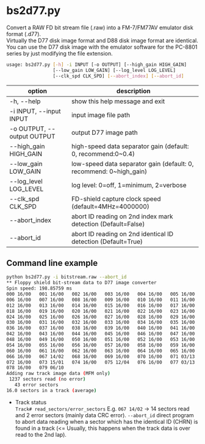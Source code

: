 # bs2d77.py

Convert a RAW FD bit stream file (.raw) into a FM-7/FM77AV emulator disk format (.d77).  
Virtually the D77 disk image format and D88 disk image format are identical. You can use the D77 disk image with the emulator software for the PC-8801 series by just modifying the file extension.    

```sh
usage: bs2d77.py [-h] -i INPUT [-o OUTPUT] [--high_gain HIGH_GAIN]
                 [--low_gain LOW_GAIN] [--log_level LOG_LEVEL]
                 [--clk_spd CLK_SPD] [--abort_index] [--abort_id]
```

|option|description|
|-|-|
|-h, --help|show this help message and exit|
|-i INPUT, --input INPUT|input image file path|
|-o OUTPUT, --output OUTPUT|output D77 image path|
|--high_gain HIGH_GAIN|high-speed data separator gain (default: 0, recommend:0~0.4)|
|--low_gain LOW_GAIN|low-speed data separator gain (default: 0, recommend: 0~high_gain)|
|--log_level LOG_LEVEL|log level: 0=off, 1=minimum, 2=verbose|
|--clk_spd CLK_SPD|FD-shield capture clock speed (default=4MHz=4000000)|
|--abort_index|abort ID reading on 2nd index mark detection (Default=False)|
|--abort_id|abort ID reading on 2nd identical ID detection (Default=True)|

## Command line example  
```sh
python bs2d77.py -i bitstream.raw --abort_id
** Floppy shield bit-stream data to D77 image converter
Spin speed: 198.85759 ms
000 16/00   001 16/00   002 16/00   003 16/00   004 16/00   005 16/00
006 16/00   007 16/00   008 16/00   009 16/00   010 16/00   011 16/00
012 16/00   013 16/00   014 16/00   015 16/00   016 16/00   017 16/00
018 16/00   019 16/00   020 16/00   021 16/00   022 16/00   023 16/00
024 16/00   025 16/00   026 16/00   027 16/00   028 16/00   029 16/00
030 16/00   031 16/00   032 16/00   033 16/00   034 16/00   035 16/00
036 16/00   037 16/00   038 16/00   039 16/00   040 16/00   041 16/00
042 16/00   043 16/00   044 16/00   045 16/00   046 16/00   047 16/00
048 16/00   049 16/00   050 16/00   051 16/00   052 16/00   053 16/00
054 16/00   055 16/00   056 16/00   057 16/00   058 16/00   059 16/00
060 16/00   061 16/00   062 16/00   063 16/00   064 16/00   065 16/00
066 16/00   067 14/02   068 16/00   069 16/00   070 16/00   071 03/13
072 16/00   073 15/01   074 16/00   075 12/04   076 16/00   077 03/13
078 16/00   079 06/10
Adding raw track image data (MFM only)
 1237 sectors read (no error)
   43 error sectors
16.0 sectors in a track (average)
```
* Track status  
  `Track# read_sectors/error_sectors`
  E.g. `067 14/02` -> 14 sectors read and 2 error sectors (mainly data CRC error). `--abort_id` direct program to abort data reading when a sector which has the identical ID (CHRN) is found in a track (<= Usually, this happens when the track data is over read to the 2nd lap).  

